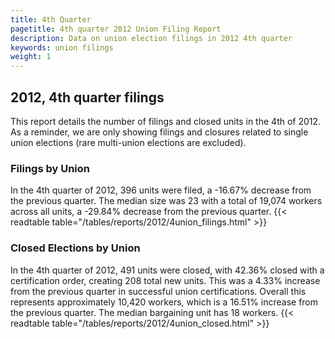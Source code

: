 ```yaml
---
title: 4th Quarter 
pagetitle: 4th quarter 2012 Union Filing Report
description: Data on union election filings in 2012 4th quarter 
keywords: union filings
weight: 1
---
```


## 2012, 4th quarter filings

This report details the number of filings and closed units in the 4th of 2012. As a reminder, we are only showing filings and closures related to single union elections (rare multi-union elections are excluded).

### Filings by Union
In the 4th quarter of 2012, 396 units were filed, a -16.67% decrease from the previous quarter. The median size was 23 with a total of 19,074 workers across all units, a -29.84% decrease from the previous quarter.
{{< readtable table="/tables/reports/2012/4union_filings.html" >}}

### Closed Elections by Union
In the 4th quarter of 2012, 491 units were closed, with 42.36% closed with a certification order, creating 208 total new units. This was a 4.33% increase from the previous quarter in successful union certifications. Overall this represents approximately 10,420 workers, which is a 16.51% increase from the previous quarter. The median bargaining unit has 18 workers.
{{< readtable table="/tables/reports/2012/4union_closed.html" >}}
